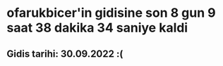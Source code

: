 # ofarukbicer'in gidisine son 8 gun 9 saat 38 dakika 34 saniye kaldi

## Gidis tarihi: 30.09.2022 :(